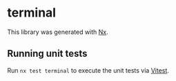 # terminal

This library was generated with [Nx](https://nx.dev).

## Running unit tests

Run `nx test terminal` to execute the unit tests via [Vitest](https://vitest.dev/).
